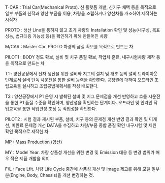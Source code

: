 T-CAR : Trial Car(Mechanical Proto). 신 플랫폼 개발, 신기구 채택 등을 목적으로 일부 부품의 신작과 양산 부품을 이용, 차량을 조립하거나 양산차를 개조하여 제작하는 시작차

PROTO : 생산 Line을 통하지 않고 초기 차량의 Installation 확인 및 성능(내구성, 목표성능, 법규대응 가능성 등)을 확인하기 위해 만들어진 차량

M/CAR : Master Car. PROTO 차량의 품질 확보를 목적으로 만드는 차

PILOT1 : BODY 정도 확보, 설비 밎 치구 품질 확보, 작업차 훈련, 내구시험차량 제작 등을 목적으로 만드는 차

T1 : 양산공장에서 신차 생산을 위한 설비와 지그의 설치 및 개조 등의 설비 트라이아웃 단계로서 설비 단독 시운전을 통한 설비 능력을 확인한다. 공정원에 대하여 오프라인 조립교육을 실시하고 조립공법계획서를 작성 배포한다.

T2 : 양산공장에서 P1 운영 시 발췌된 설비 및 지그 문제점을 개선 반영하고 흐름 시운전을 통한 P1 품질 수준을 확인하며, 양산성을 확인하는 단계이다. 오프라인 및 인라인 작업교육을 통한 작업편성 조정 등 작업성을 확인한다.

PILOT2 : 시험 결과 제시된 부품, 설비, 치구 등의 문제점 개선 반영 결과 확인 및 미개선, 미완료 문제점 개선 DATA를 수집하고 차량/부품 종합 품질 확인 내구시험 및 제원 확인 목적으로 제작한 차

MP : Mass Production (양산)

MY : Model Year. 차량 상품성 개선을 위한 변경 및 Emission 대응 등 변경 범위가 매우 적은 제품 개발을 의미

F/L : Face Lfit. 차량 Life Cycle 중간에 상품성 개선 및 Image 제고를 위해 모델 일부분(Engine, Body, Chassis)을 개선 변경하는 것.